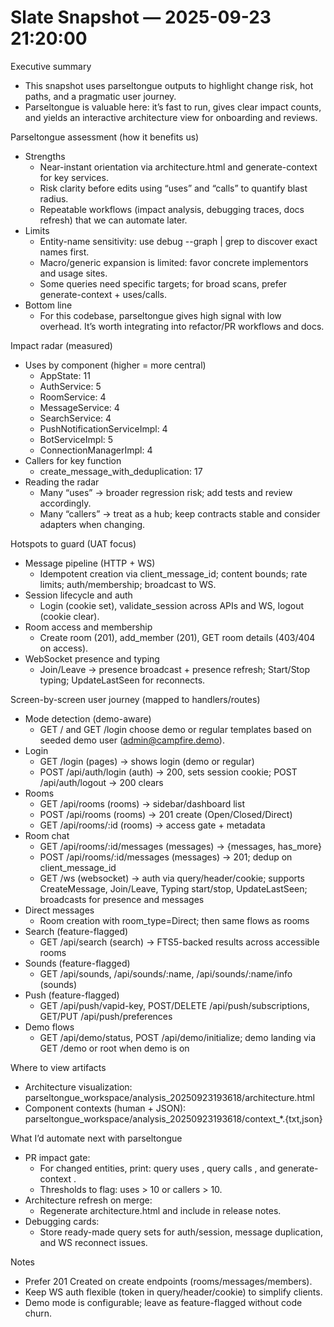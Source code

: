 # Slate Snapshot — 2025-09-23 21:20:00

Executive summary
- This snapshot uses parseltongue outputs to highlight change risk, hot paths, and a pragmatic user journey.
- Parseltongue is valuable here: it’s fast to run, gives clear impact counts, and yields an interactive architecture view for onboarding and reviews.

Parseltongue assessment (how it benefits us)
- Strengths
  - Near-instant orientation via architecture.html and generate-context for key services.
  - Risk clarity before edits using “uses” and “calls” to quantify blast radius.
  - Repeatable workflows (impact analysis, debugging traces, docs refresh) that we can automate later.
- Limits
  - Entity-name sensitivity: use debug --graph | grep to discover exact names first.
  - Macro/generic expansion is limited: favor concrete implementors and usage sites.
  - Some queries need specific targets; for broad scans, prefer generate-context + uses/calls.
- Bottom line
  - For this codebase, parseltongue gives high signal with low overhead. It’s worth integrating into refactor/PR workflows and docs.

Impact radar (measured)
- Uses by component (higher = more central)
  - AppState: 11
  - AuthService: 5
  - RoomService: 4
  - MessageService: 4
  - SearchService: 4
  - PushNotificationServiceImpl: 4
  - BotServiceImpl: 5
  - ConnectionManagerImpl: 4
- Callers for key function
  - create_message_with_deduplication: 17
- Reading the radar
  - Many “uses” → broader regression risk; add tests and review accordingly.
  - Many “callers” → treat as a hub; keep contracts stable and consider adapters when changing.

Hotspots to guard (UAT focus)
- Message pipeline (HTTP + WS)
  - Idempotent creation via client_message_id; content bounds; rate limits; auth/membership; broadcast to WS.
- Session lifecycle and auth
  - Login (cookie set), validate_session across APIs and WS, logout (cookie clear).
- Room access and membership
  - Create room (201), add_member (201), GET room details (403/404 on access).
- WebSocket presence and typing
  - Join/Leave → presence broadcast + presence refresh; Start/Stop typing; UpdateLastSeen for reconnects.

Screen-by-screen user journey (mapped to handlers/routes)
- Mode detection (demo-aware)
  - GET / and GET /login choose demo or regular templates based on seeded demo user (admin@campfire.demo).
- Login
  - GET /login (pages) → shows login (demo or regular)
  - POST /api/auth/login (auth) → 200, sets session cookie; POST /api/auth/logout → 200 clears
- Rooms
  - GET /api/rooms (rooms) → sidebar/dashboard list
  - POST /api/rooms (rooms) → 201 create (Open/Closed/Direct)
  - GET /api/rooms/:id (rooms) → access gate + metadata
- Room chat
  - GET /api/rooms/:id/messages (messages) → {messages, has_more}
  - POST /api/rooms/:id/messages (messages) → 201; dedup on client_message_id
  - GET /ws (websocket) → auth via query/header/cookie; supports CreateMessage, Join/Leave, Typing start/stop, UpdateLastSeen; broadcasts for presence and messages
- Direct messages
  - Room creation with room_type=Direct; then same flows as rooms
- Search (feature-flagged)
  - GET /api/search (search) → FTS5-backed results across accessible rooms
- Sounds (feature-flagged)
  - GET /api/sounds, /api/sounds/:name, /api/sounds/:name/info (sounds)
- Push (feature-flagged)
  - GET /api/push/vapid-key, POST/DELETE /api/push/subscriptions, GET/PUT /api/push/preferences
- Demo flows
  - GET /api/demo/status, POST /api/demo/initialize; demo landing via GET /demo or root when demo is on

Where to view artifacts
- Architecture visualization: parseltongue_workspace/analysis_20250923193618/architecture.html
- Component contexts (human + JSON): parseltongue_workspace/analysis_20250923193618/context_*.{txt,json}

What I’d automate next with parseltongue
- PR impact gate:
  - For changed entities, print: query uses <Type>, query calls <Function>, and generate-context <Entity>.
  - Thresholds to flag: uses > 10 or callers > 10.
- Architecture refresh on merge:
  - Regenerate architecture.html and include in release notes.
- Debugging cards:
  - Store ready-made query sets for auth/session, message duplication, and WS reconnect issues.

Notes
- Prefer 201 Created on create endpoints (rooms/messages/members).
- Keep WS auth flexible (token in query/header/cookie) to simplify clients.
- Demo mode is configurable; leave as feature-flagged without code churn.